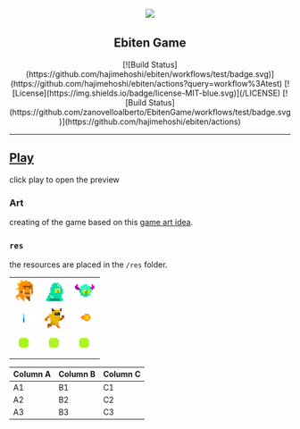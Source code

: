 <p align="center">
  <img height=200px src="https://opengameart.org/sites/default/files/preview_246.png" ></a>
</p>

<h2 align="center">Ebiten Game</h2>
<!-- <p align="center" >
<a href="https://zanovelloalberto.github.io/EbitenGame/" size="big">Ebiten Game</a>
</p> -->

<div align="center">
[![Build Status](https://github.com/hajimehoshi/ebiten/workflows/test/badge.svg)](https://github.com/hajimehoshi/ebiten/actions?query=workflow%3Atest)
[![License](https://img.shields.io/badge/license-MIT-blue.svg)](/LICENSE)
[![Build Status](https://github.com/zanovelloalberto/EbitenGame/workflows/test/badge.svg)](https://github.com/hajimehoshi/ebiten/actions)


</div>


---
## [Play](https://zanovelloalberto.github.io/EbitenGame/)
click play to open the preview

### Art
creating of the game based on this [game art idea](https://opengameart.org/content/platform-pixel-art-assets). 

### `res`
the resources are placed in the `/res` folder.


<table>

  <tr>
    <td><img height=40px src="res/anims/lizard.gif"></td>
    <td><img height=40px src="res/anims/slime.gif"></td>
    <td><img height=40px src="res/anims/eye.gif"></td>
  </tr>
  <tr>
    <td><img height=40px src="res/anims/crystal.gif"></td>
    <td><img height=40px src="res/anims/player.gif"></td>
    <td><img height=40px src="res/anims/shot.gif"></td>
  </tr>
    <tr>
    <td><img height=40px src="res/anims/powerup.gif"></td>
    <td><img height=40px src="res/anims/powerup.gif"></td>
    <td><img height=40px src="res/anims/powerup.gif"></td>
  </tr>
</table>

Column A | Column B | Column C
---------|----------|---------
 A1 | B1 | C1
 A2 | B2 | C2
 A3 | B3 | C3
<!-- ### Reference
* *[SavjeeCoin](https://github.com/Savjee/SavjeeCoin)*
* *[joe-glockchain](https://github.com/joeb000/glockchain)* -->
